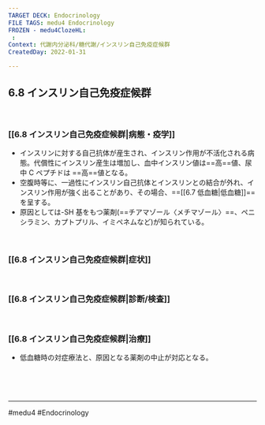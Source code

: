 ```yaml
---
TARGET DECK: Endocrinology
FILE TAGS: medu4 Endocrinology
FROZEN - medu4ClozeHL:
 : 
Context: 代謝内分泌科/糖代謝/インスリン自己免疫症候群
CreatedDay: 2022-01-31

---
```


## 6.8 インスリン自己免疫症候群

<br>

### [[6.8 インスリン自己免疫症候群|病態・疫学]]
* インスリンに対する自己抗体が産生され、インスリン作用が不活化される病態。代償性にインスリン産生は増加し、血中インスリン値は==高==値、尿中 C ペプチドは ==高==値となる。
* 空腹時等に、一過性にインスリン自己抗体とインスリンとの結合が外れ、インスリン作用が強く出ることがあり、その場合、==[[6.7 低血糖|低血糖]]==を呈する。
* 原因としては-SH 基をもつ薬剤(==チアマゾール〈メチマゾール〉==、ペニシラミン、カプトプリル、イミペネムなど)が知られている。
<!--ID: 1643709295586-->


<br>

### [[6.8 インスリン自己免疫症候群|症状]]


<br>

### [[6.8 インスリン自己免疫症候群|診断/検査]]


<br>

### [[6.8 インスリン自己免疫症候群|治療]]
* 低血糖時の対症療法と、原因となる薬剤の中止が対応となる。
 

<br><br><br>

---
#medu4 #Endocrinology 